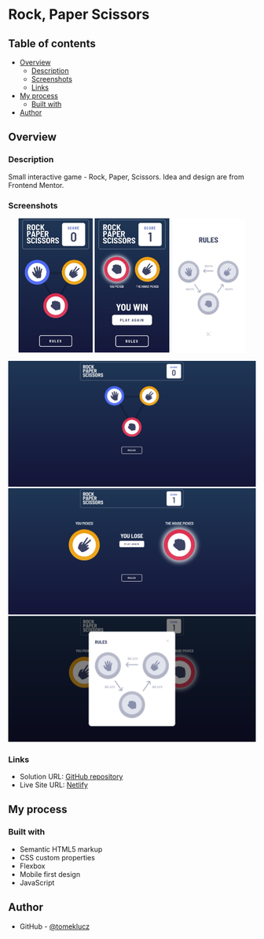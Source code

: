 # Rock, Paper Scissors

## Table of contents

- [Overview](#overview)
  - [Description](#Description)
  - [Screenshots](#screenshots)
  - [Links](#links)
- [My process](#my-process)
  - [Built with](#built-with)
- [Author](#author)

## Overview

### Description

Small interactive game - Rock, Paper, Scissors. Idea and design are from Frontend Mentor.

### Screenshots

<p align="center" width="100%"> 
<img src="/screenshots/Screenshot-01-mobile.jpg" alt="" width="30%"/>
<img src="/screenshots/Screenshot-02-mobile.jpg" alt="" width="30%"/>
<img src="/screenshots/Screenshot-03-mobile.jpg" alt="" width="30%"/>
</p>
<img src="/screenshots/Screenshot-04-desktop.PNG" alt=""/>
<img src="/screenshots/Screenshot-05-desktop.PNG" alt=""/>
<img src="/screenshots/Screenshot-06-desktop.PNG" alt=""/>

### Links

- Solution URL: [GitHub repository](https://github.com/tomeklucz/rock-paper-scissors)
- Live Site URL: [Netlify](https://tomeklucz-rock-paper-scissors.netlify.app/)

## My process

### Built with

- Semantic HTML5 markup
- CSS custom properties
- Flexbox
- Mobile first design
- JavaScript

## Author

- GitHub - [@tomeklucz](https://github.com/tomeklucz)
